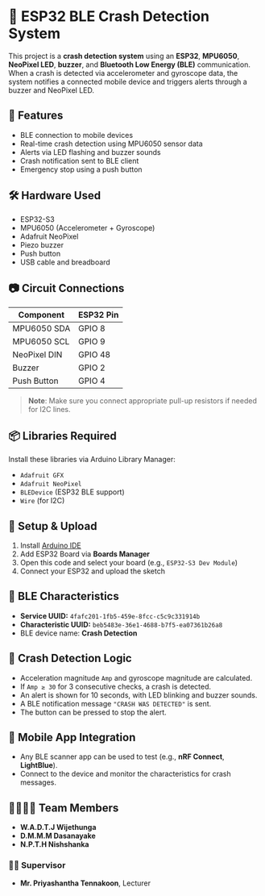 # 🚗 ESP32 BLE Crash Detection System

This project is a **crash detection system** using an **ESP32**, **MPU6050**, **NeoPixel LED**, **buzzer**, and **Bluetooth Low Energy (BLE)** communication. When a crash is detected via accelerometer and gyroscope data, the system notifies a connected mobile device and triggers alerts through a buzzer and NeoPixel LED.

## 🧠 Features

- BLE connection to mobile devices
- Real-time crash detection using MPU6050 sensor data
- Alerts via LED flashing and buzzer sounds
- Crash notification sent to BLE client
- Emergency stop using a push button

## 🛠️ Hardware Used

- ESP32-S3
- MPU6050 (Accelerometer + Gyroscope)
- Adafruit NeoPixel
- Piezo buzzer
- Push button
- USB cable and breadboard

## 📷 Circuit Connections

| Component        | ESP32 Pin   |
|------------------|-------------|
| MPU6050 SDA      | GPIO 8      |
| MPU6050 SCL      | GPIO 9      |
| NeoPixel DIN     | GPIO 48     |
| Buzzer           | GPIO 2      |
| Push Button      | GPIO 4      |

> **Note**: Make sure you connect appropriate pull-up resistors if needed for I2C lines.

## 📦 Libraries Required

Install these libraries via Arduino Library Manager:

- `Adafruit GFX`
- `Adafruit NeoPixel`
- `BLEDevice` (ESP32 BLE support)
- `Wire` (for I2C)

## 🔧 Setup & Upload

1. Install [Arduino IDE](https://www.arduino.cc/en/software)
2. Add ESP32 Board via **Boards Manager**
3. Open this code and select your board (e.g., `ESP32-S3 Dev Module`)
4. Connect your ESP32 and upload the sketch

## 📡 BLE Characteristics

- **Service UUID:** `4fafc201-1fb5-459e-8fcc-c5c9c331914b`
- **Characteristic UUID:** `beb5483e-36e1-4688-b7f5-ea07361b26a8`
- BLE device name: **Crash Detection**

## 🧪 Crash Detection Logic

- Acceleration magnitude `Amp` and gyroscope magnitude are calculated.
- If `Amp ≥ 30` for 3 consecutive checks, a crash is detected.
- An alert is shown for 10 seconds, with LED blinking and buzzer sounds.
- A BLE notification message `"CRASH WAS DETECTED"` is sent.
- The button can be pressed to stop the alert.

## 📲 Mobile App Integration

- Any BLE scanner app can be used to test (e.g., **nRF Connect**, **LightBlue**).
- Connect to the device and monitor the characteristics for crash messages.

## 👨‍👩‍👧‍👦 Team Members

- **W.A.D.T.J Wijethunga**
- **D.M.M.M Dasanayake**
- **N.P.T.H Nishshanka**

### 👨‍🏫 Supervisor

- **Mr. Priyashantha Tennakoon**, Lecturer

